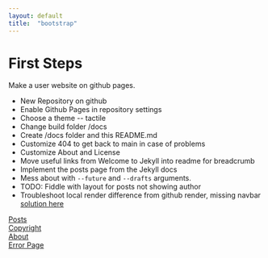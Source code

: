 ```yaml
---
layout: default
title:  "bootstrap"
---
```


# First Steps
Make a user website on github pages.
* New Repository on github
* Enable Github Pages in repository settings
* Choose a theme -- tactile
* Change build folder /docs
* Create /docs folder and this README.md
* Customize 404 to get back to main in case of problems
* Customize About and License
* Move useful links from Welcome to Jekyll into readme for breadcrumb
* Implement the posts page from the Jekyll docs
* Mess about with ```--future``` and ```--drafts``` arguments.
* TODO: Fiddle with layout for posts not showing author
* Troubleshoot local render difference from github render, missing navbar [solution here](/github-pages-types)

[Posts](/about/)  
[Copyright](/LICENSE.html)  
[About](/about/)  
[Error Page](404.html)  
